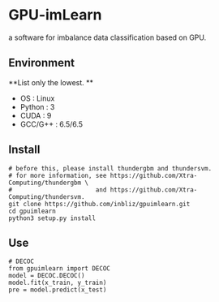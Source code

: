 # GPU-imLearn
a software for imbalance data classification based on GPU. <br>

## Environment
**List only the lowest. **
* OS      : Linux 
* Python  : 3 
* CUDA    : 9 
* GCC/G++ : 6.5/6.5 

## Install
```
# before this, please install thundergbm and thundersvm.
# for more information, see https://github.com/Xtra-Computing/thundergbm \
#                       and https://github.com/Xtra-Computing/thundersvm.
git clone https://github.com/inbliz/gpuimlearn.git
cd gpuimlearn
python3 setup.py install
```

## Use
```
# DECOC
from gpuimlearn import DECOC
model = DECOC.DECOC()
model.fit(x_train, y_train)
pre = model.predict(x_test)
```

